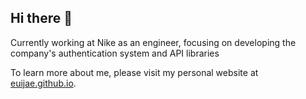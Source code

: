 ## Hi there 👋

Currently working at Nike as an engineer, focusing on developing the company's authentication system and API libraries

To learn more about me, please visit my personal website at [euijae.github.io](https://euijae.github.io).
